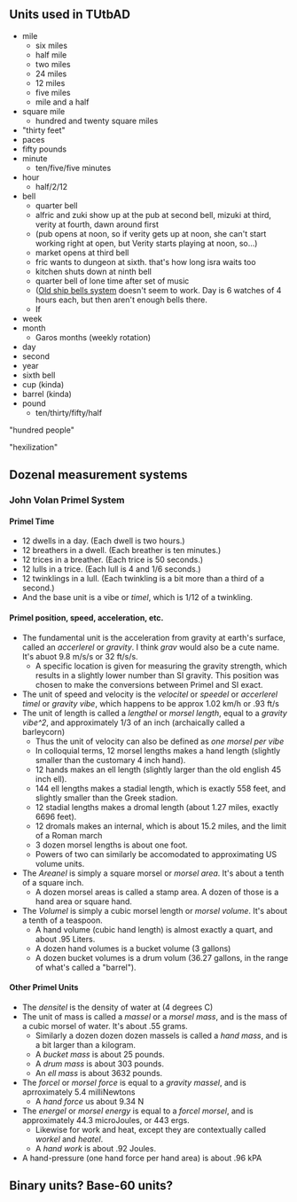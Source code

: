 
## Units used in TUtbAD

- mile
    - six miles
    - half mile 
    - two miles 
    - 24 miles
    - 12 miles
    - five miles
    - mile and a half
- square mile
    - hundred and twenty square miles
- "thirty feet"
- paces
- fifty pounds
- minute
    - ten/five/five minutes 
- hour
    - half/2/12
- bell
    - quarter bell  
    - alfric and zuki show up at the pub at second bell, mizuki at third, verity at fourth, dawn around first 
    - (pub opens at noon, so if verity gets up at noon, she can't start working right at open, but Verity starts playing at noon, so...)  
    - market opens at third bell
    - fric wants to dungeon at sixth. that's how long isra waits too
    - kitchen shuts down at ninth bell
    - quarter bell of lone time after set of music
    - ([Old ship bells system](http://derelllicht.com/files/Ships_Bell_Code_Info.pdf) doesn't seem to work. Day is 6 watches of 4 hours each, but then aren't enough bells there.
    - If 
- week
- month
    - Garos months (weekly rotation)  
- day
- second
- year
- sixth bell
- cup (kinda)
- barrel (kinda)
- pound
   - ten/thirty/fifty/half



"hundred people"


"hexilization"


## Dozenal measurement systems

### John Volan Primel System

#### Primel Time

- 12 dwells in a day. (Each dwell is two hours.) 
- 12 breathers in a dwell. (Each breather is ten minutes.)
- 12 trices in a breather. (Each trice is 50 seconds.)
- 12 lulls in a trice. (Each lull is 4 and 1/6 seconds.)
- 12 twinklings in a lull. (Each twinkling is a bit more than a third of a second.)
- And the base unit is a vibe or *timel*, which is 1/12 of a twinkling.

#### Primel position, speed, acceleration, etc.

- The fundamental unit is the acceleration from gravity at earth's surface, called an *accerlerel* or *gravity*. I think *grav* would also be a cute name. It's abuot 9.8 m/s/s or 32 ft/s/s.
    - A specific location is given for measuring the gravity strength, which results in a slightly lower number than SI gravity. This position was chosen to make the conversions between Primel and SI exact.
- The unit of speed and velocity is the *velocitel* or *speedel* or *accerlerel timel* or *gravity vibe*, which happens to be approx 1.02 km/h or .93 ft/s  
- The unit of length is called a *lengthel* or *morsel length*, equal to a *gravity vibe^2*, and approximately 1/3 of an inch (archaically called a barleycorn)
    - Thus the unit of velocity can also be defined as *one morsel per vibe* 
    - In colloquial terms, 12 morsel lengths makes a hand length (slightly smaller than the customary 4 inch hand).
    - 12 hands makes an ell length (slightly larger than the old english 45 inch ell).
    - 144 ell lengths makes a stadial length, which is exactly 558 feet, and slightly smaller than the Greek stadion.
    - 12 stadial lengths makes a dromal length (about 1.27 miles, exactly 6696 feet).
    - 12 dromals makes an internal, which is about 15.2 miles, and the limit of a Roman march
    - 3 dozen morsel lengths is about one foot.
    - Powers of two can similarly be accomodated to approximating US volume units.
- The *Areanel* is simply a square morsel or *morsel area*. It's about a tenth of a square inch.
    - A dozen morsel areas is called a stamp area. A dozen of those is a hand area or square hand.
- The *Volumel* is simply a cubic morsel length or *morsel volume*. It's about a tenth of a teaspoon.
    -  A hand volume (cubic hand length) is almost exactly a quart, and about .95 Liters.
    -  A dozen hand volumes is a bucket volume (3 gallons)
    -  A dozen bucket volumes is a drum volum (36.27 gallons, in the range of what's called a "barrel").


#### Other Primel Units

- The *densitel* is the density of water at (4 degrees C)
- The unit of mass is called a *massel* or a *morsel mass*, and is the mass of a cubic morsel of water. It's about .55 grams.
    - Similarly a dozen dozen dozen massels is called a *hand mass*, and is a bit larger than a kilogram.
    - A *bucket mass* is about 25 pounds.
    - A *drum mass* is about 303 pounds.
    - An *ell mass* is about 3632 pounds.
- The *forcel* or *morsel force* is equal to a *gravity massel*, and is aprroximately 5.4 milliNewtons
    - A *hand force* us about 9.34 N  
- The *energel* or *morsel energy* is equal to a *forcel morsel*, and is approximately 44.3 microJoules, or 443 ergs.
    - Likewise for work and heat, except they are contextually called *workel* and *heatel*.
    - A *hand work* is about .92 Joules.
- A hand-pressure (one hand force per hand area) is about .96 kPA




## Binary units? Base-60 units?

